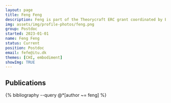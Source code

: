 ```yaml
---
layout: page
title: Feng Feng
description: Feng is part of the Theorycraft ERC grant coordinated by Elisa Mekler. Her research is concerned with understanding how perception, action and cognition are laced together. .
img: assets/img/profile-photos/feng.png
group: Postdoc
started: 2023-01-01
name: Feng Feng
status: Current
position: Postdoc
email: fefe@itu.dk
themes: [CHI, embodiment]
showImg: TRUE
---
```

Publications
----------
<div class="publications">
  {% bibliography --query @*[author ~= feng] %}
</div>
